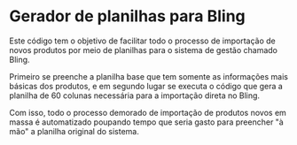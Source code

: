 <h1>Gerador de planilhas para Bling</h1>
<p>Este código tem o objetivo de facilitar todo o processo de importação de novos produtos por meio de planilhas para o sistema de gestão chamado Bling.</p>
<p>Primeiro se preenche a planilha base que tem somente as informações mais básicas dos produtos, e em segundo lugar se executa o código que gera a planilha de 60 colunas necessária para a importação direta no Bling.</p>
<p>Com isso, todo o processo demorado de importação de produtos novos em massa é automatizado poupando tempo que seria gasto para preencher "à mão" a planilha original do sistema.</p>

